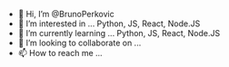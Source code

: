 - 👋 Hi, I’m @BrunoPerkovic
- 👀 I’m interested in ... Python, JS, React, Node.JS
- 🌱 I’m currently learning ... Python, JS, React, Node.JS
- 💞️ I’m looking to collaborate on ...
- 📫 How to reach me ...

<!---
BrunoPerkovic/BrunoPerkovic is a ✨ special ✨ repository because its `README.md` (this file) appears on your GitHub profile.
You can click the Preview link to take a look at your changes.
--->
